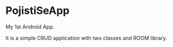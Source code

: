 # PojistiSeApp

My 1st Android App. 

It is a simple CRUD application with two classes and ROOM library.

